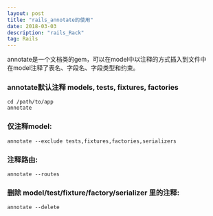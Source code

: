 ```yaml
---
layout: post
title: "rails_annotate的使用"
date: 2018-03-03
description: "rails_Rack"
tag: Rails
--- 
```

annotate是一个文档类的gem，可以在model中以注释的方式插入到文件中  
在model注释了表名、字段名、字段类型和约束。

### annotate默认注释 models, tests, fixtures, factories  
  

```
cd /path/to/app
annotate
```

### 仅注释model:
  

```
annotate --exclude tests,fixtures,factories,serializers
```

### 注释路由:
  

```
annotate --routes
```

### 删除 model/test/fixture/factory/serializer 里的注释:
  

```
annotate --delete
```
